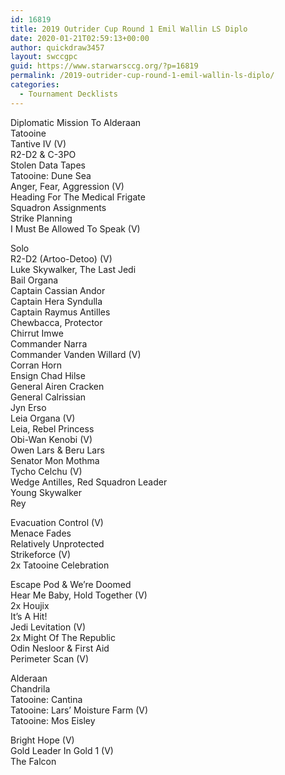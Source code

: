 ```yaml
---
id: 16819
title: 2019 Outrider Cup Round 1 Emil Wallin LS Diplo
date: 2020-01-21T02:59:13+00:00
author: quickdraw3457
layout: swccgpc
guid: https://www.starwarsccg.org/?p=16819
permalink: /2019-outrider-cup-round-1-emil-wallin-ls-diplo/
categories:
  - Tournament Decklists
---
```

Diplomatic Mission To Alderaan  
Tatooine  
Tantive IV (V)  
R2-D2 & C-3PO  
Stolen Data Tapes  
Tatooine: Dune Sea  
Anger, Fear, Aggression (V)  
Heading For The Medical Frigate  
Squadron Assignments  
Strike Planning  
I Must Be Allowed To Speak (V)  
  
Solo  
R2-D2 (Artoo-Detoo) (V)  
Luke Skywalker, The Last Jedi  
Bail Organa  
Captain Cassian Andor  
Captain Hera Syndulla  
Captain Raymus Antilles  
Chewbacca, Protector  
Chirrut Imwe  
Commander Narra  
Commander Vanden Willard (V)  
Corran Horn  
Ensign Chad Hilse  
General Airen Cracken  
General Calrissian  
Jyn Erso  
Leia Organa (V)  
Leia, Rebel Princess  
Obi-Wan Kenobi (V)  
Owen Lars & Beru Lars  
Senator Mon Mothma  
Tycho Celchu (V)  
Wedge Antilles, Red Squadron Leader  
Young Skywalker  
Rey  
  
Evacuation Control (V)  
Menace Fades  
Relatively Unprotected  
Strikeforce (V)  
2x Tatooine Celebration  
  
Escape Pod & We&#8217;re Doomed  
Hear Me Baby, Hold Together (V)  
2x Houjix  
It&#8217;s A Hit!  
Jedi Levitation (V)  
2x Might Of The Republic  
Odin Nesloor & First Aid  
Perimeter Scan (V)  
  
Alderaan  
Chandrila  
Tatooine: Cantina  
Tatooine: Lars&#8217; Moisture Farm (V)  
Tatooine: Mos Eisley  
  
Bright Hope (V)  
Gold Leader In Gold 1 (V)  
The Falcon